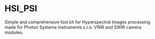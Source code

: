 # HSI_PSI
Simple and comprehensive tool kit for Hyperspectral Images processing made for Photon Systems Instruments s.r.o. VNIR and SWIR camera modules.
